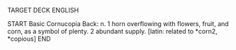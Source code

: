 TARGET DECK
ENGLISH

START
Basic
Cornucopia
Back: n. 1 horn overflowing with flowers, fruit, and corn, as a symbol of plenty. 2 abundant supply. [latin: related to *corn2, *copious]
END
